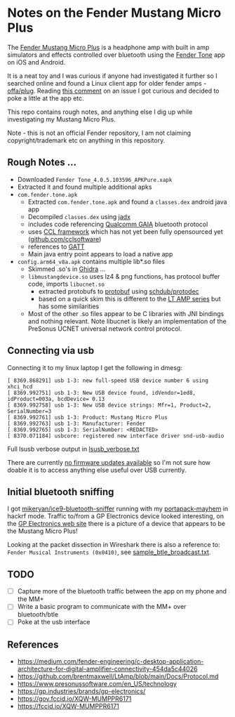 # Notes on the Fender Mustang Micro Plus

The [Fender Mustang Micro Plus](https://www.fender.com/en-US/guitar-amplifiers/contemporary-digital/mustang-micro-plus/2311600000.html) is a headphone amp with built in amp simulators and effects controlled over bluetooth using the [Fender Tone](https://support.fender.com/en-US/knowledgebase/category/?id=CAT-01041) app on iOS and Android.

It is a neat toy and I was curious if anyone had investigated it further so I searched online and found a Linux client app for older fender amps - [offa/plug](https://github.com/offa/plug). Reading [this comment](https://github.com/offa/plug/issues/25#issuecomment-2420879538) on an issue I got curious and decided to poke a little at the app etc.

This repo contains rough notes, and anything else I dig up while investigating my Mustang Micro Plus.

Note - this is not an official Fender repository, I am not claiming copyright/trademark etc on anything in this repository. 

## Rough Notes ...

- Downloaded `Fender Tone_4.0.5.103596_APKPure.xapk`
- Extracted it and found multiple additional apks
 - `com.fender.tone.apk`
   - Extracted `com.fender.tone.apk` and found a `classes.dex` android java app
   - Decompiled `classes.dex` using [jadx](https://github.com/skylot/jadx)
    - includes code referencing [Qualcomm GAIA](https://cweiske.de/tagebuch/bluetooth-gaia.htm) bluetooth protocol
    - uses [CCL framework](https://ccl.devl) which has not yet been fully opensourced yet ([github.com/cclsoftware](https://github.com/cclsoftware))
    - references to [GATT](https://learn.adafruit.com/introduction-to-bluetooth-low-energy/gatt)
    - Main java entry point appears to load a native app
  - `config.arm64_v8a.apk` contains multiple lib\*.so files
    - Skimmed .so's in [Ghidra](https://ghidra-sre.org/) ...
    - `libmustangdevice.so` uses lz4 & png functions, has protocol buffer code, imports `libucnet.so` 
       - extracted protobufs to [protobuf](./protobuf) using [schdub/protodec](https://github.com/schdub/protodec)
       - based on a quick skim this is different to the [LT AMP series](https://github.com/brentmaxwell/LtAmp/blob/main/Schema/protobuf/) but has some similarities
    - Most of the other .so files appear to be C libraries with JNI bindings and nothing relevant. Note libucnet is likely an implementation of the PreSonus UCNET universal network control protocol.

## Connecting via usb
Connecting it to my linux laptop I get the following in dmesg:
```
[ 8369.868291] usb 1-3: new full-speed USB device number 6 using xhci_hcd
[ 8369.992751] usb 1-3: New USB device found, idVendor=1ed8, idProduct=003a, bcdDevice= 0.13
[ 8369.992758] usb 1-3: New USB device strings: Mfr=1, Product=2, SerialNumber=3
[ 8369.992761] usb 1-3: Product: Mustang Micro Plus
[ 8369.992763] usb 1-3: Manufacturer: Fender
[ 8369.992765] usb 1-3: SerialNumber: <REDACTED>
[ 8370.071184] usbcore: registered new interface driver snd-usb-audio
```

Full lsusb verbose output in [lsusb\_verbose.txt](./lsusb_verbose.txt)

There are currently [no firmware updates available](https://fendercustomersupport.microsoftcrmportals.com/en-us/knowledgebase/article/KA-02267) so I'm not sure how doable it is to access anything else useful over USB currently.

## Initial bluetooth sniffing
I got [mikeryan/ice9-bluetooth-sniffer](https://github.com/mikeryan/ice9-bluetooth-sniffer) running with my [portapack-mayhem](https://github.com/portapack-mayhem) in hackrf mode.
Traffic to/from a GP Electronics device looked interesting, on the [GP Electronics web site](https://gp.industries/brands/gp-electronics/) there is a picture of a device that appears to be the Mustang Micro Plus!

Looking at the packet dissection in Wireshark there is also a reference to: `Fender Musical Instruments (0x0410)`, see [sample_btle_broadcast.txt](./sample_btle_broadcast.txt).

## TODO
- [ ] Capture more of the bluetooth traffic between the app on my phone and the MM+
- [ ] Write a basic program to communicate with the MM+ over bluetooth/btle
- [ ] Poke at the usb interface

## References
* https://medium.com/fender-engineering/c-desktop-application-architecture-for-digital-amplifier-connectivity-454da5c44026
* https://github.com/brentmaxwell/LtAmp/blob/main/Docs/Protocol.md
* https://www.presonussoftware.com/en_US/technology
* https://gp.industries/brands/gp-electronics/
* https://gov.fccid.io/XQW-MUMPPR6171
* https://fccid.io/XQW-MUMPPR6171

